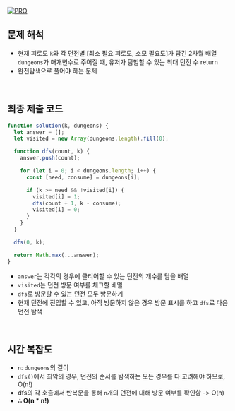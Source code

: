 [![PRO]][Link]

## 문제 해석

- 현재 피로도 `k`와 각 던전별 [최소 필요 피로도, 소모 필요도]가 담긴 2차월 배열 `dungeons`가 매개변수로 주어질 때, 유저가 탐험할 수 있는 최대 던전 수 return
- 완전탐색으로 풀어야 하는 문제

<br/>

## 최종 제출 코드

```javascript
function solution(k, dungeons) {
  let answer = [];
  let visited = new Array(dungeons.length).fill(0);

  function dfs(count, k) {
    answer.push(count);

    for (let i = 0; i < dungeons.length; i++) {
      const [need, consume] = dungeons[i];

      if (k >= need && !visited[i]) {
        visited[i] = 1;
        dfs(count + 1, k - consume);
        visited[i] = 0;
      }
    }
  }

  dfs(0, k);

  return Math.max(...answer);
}
```

- `answer`는 각각의 경우에 클리어할 수 있는 던전의 개수를 담을 배열
- `visited`는 던전 방문 여부를 체크할 배열
- `dfs`로 방문할 수 있는 던전 모두 방문하기
- 현재 던전에 진입할 수 있고, 아직 방문하지 않은 경우 방문 표시를 하고 `dfs`로 다음 던전 탐색

<br/>

## 시간 복잡도

- `n`: `dungeons`의 길이
- `dfs()`에서 최악의 경우, 던전의 순서를 탐색하는 모든 경우를 다 고려해야 하므로, O(n!)
- dfs의 각 호출에서 반복문을 통해 `n`개의 던전에 대해 방문 여부를 확인함 -> O(n)
- **∴ O(n \* n!)**

<!---------------------------------------------------------------------------->

[PRO]: https://github.com/GoSSaChin/algorithm-js/assets/107768516/67c43b52-bc3f-4571-a249-5519021afbb0
[Link]: https://school.programmers.co.kr/learn/courses/30/lessons/87946
